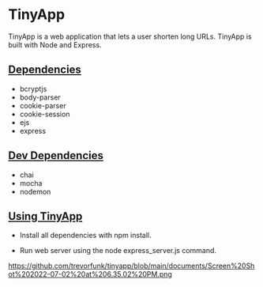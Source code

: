#  TinyApp 
TinyApp is a web application that lets a user shorten long URLs. TinyApp is built with Node and Express.

## <u> Dependencies </u>
- bcryptjs <br />
- body-parser <br />
- cookie-parser <br />
- cookie-session <br />
- ejs <br />
- express <br />

## <u> Dev Dependencies </u>
- chai <br />
- mocha <br />
- nodemon <br />

## <u> Using TinyApp </u>
 - Install all dependencies with npm install. <br />

 - Run web server using the node express_server.js command.

https://github.com/trevorfunk/tinyapp/blob/main/documents/Screen%20Shot%202022-07-02%20at%206.35.02%20PM.png
